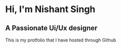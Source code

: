 <h1>Hi, I'm Nishant Singh </h1>
<h2>A Passionate Ui/Ux designer </h2>
This is my protfolio that I have hosted through Github